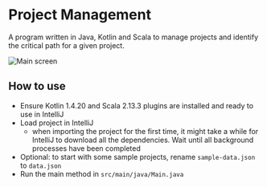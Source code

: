 # Project Management

A program written in Java, Kotlin and Scala to manage projects and identify the critical path for a given project.

![Main screen](https://imgur.com/ByszxZE.png)

## How to use

- Ensure Kotlin 1.4.20 and Scala 2.13.3 plugins are installed and ready to use in IntelliJ
- Load project in IntelliJ
	- when importing the project for the first time, it might take a while for IntelliJ to download all the dependencies. Wait until all background processes have been completed
- Optional: to start with some sample projects, rename `sample-data.json` to `data.json`
- Run the main method in `src/main/java/Main.java`
